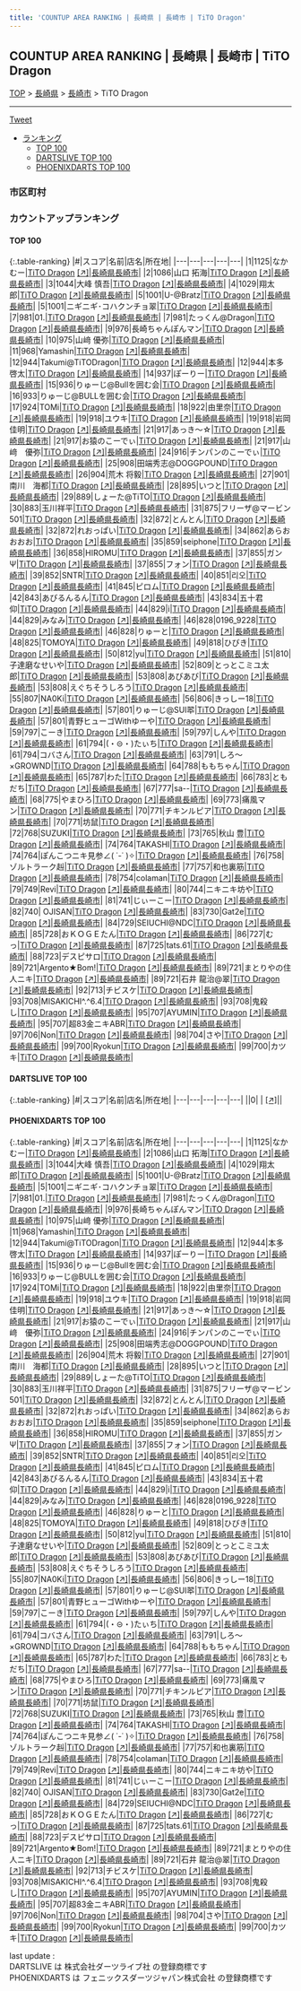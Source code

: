```yaml
---
title: 'COUNTUP AREA RANKING | 長崎県 | 長崎市 | TiTO Dragon'
---
```

## COUNTUP AREA RANKING | 長崎県 | 長崎市 | TiTO Dragon

[TOP](/darts/rank/) > [長崎県](/darts/rank/長崎県/) > [長崎市](/darts/rank/長崎県/長崎市/) > TiTO Dragon

___

<a href="https://twitter.com/share?ref_src=twsrc%5Etfw" data-text="COUNTUP AREA RANKING | 長崎県長崎市TiTO Dragon" class="twitter-share-button" data-hashtags="DARTSLIVE,PHOENIXDARTS,darts,ダーツ" data-show-count="false">Tweet</a>

* [ランキング](#カウントアップランキング)
    * [TOP 100](#top-100)
    * [DARTSLIVE TOP 100](#dartslive-top-100)
    * [PHOENIXDARTS TOP 100](#phoenixdarts-top-100)

### 市区町村

<ul>

</ul>

### カウントアップランキング

#### TOP 100



{:.table-ranking}
|#|スコア|名前|店名|所在地|
|---|---|---|---|---|
|1|1125|<span class="rank-name-pd">なかむー</span>|<a href="/darts/rank/shops/9951.html">TiTO Dragon</a> <a href="https://vs.phoenixdarts.com/jp/shop/shopDetailInfo/s_9951?s_seq=9951">[↗]</a>|<a href="/darts/rank/長崎県/長崎市">長崎県長崎市</a>|
|2|1086|<span class="rank-name-pd"><span class="pro-icon-pd"></span>山口 拓海</span>|<a href="/darts/rank/shops/9951.html">TiTO Dragon</a> <a href="https://vs.phoenixdarts.com/jp/shop/shopDetailInfo/s_9951?s_seq=9951">[↗]</a>|<a href="/darts/rank/長崎県/長崎市">長崎県長崎市</a>|
|3|1044|<span class="rank-name-pd"><span class="pro-icon-pd"></span>大峰 慎吾</span>|<a href="/darts/rank/shops/9951.html">TiTO Dragon</a> <a href="https://vs.phoenixdarts.com/jp/shop/shopDetailInfo/s_9951?s_seq=9951">[↗]</a>|<a href="/darts/rank/長崎県/長崎市">長崎県長崎市</a>|
|4|1029|<span class="rank-name-pd">翔太郎</span>|<a href="/darts/rank/shops/9951.html">TiTO Dragon</a> <a href="https://vs.phoenixdarts.com/jp/shop/shopDetailInfo/s_9951?s_seq=9951">[↗]</a>|<a href="/darts/rank/長崎県/長崎市">長崎県長崎市</a>|
|5|1001|<span class="rank-name-pd">U-@Bratz</span>|<a href="/darts/rank/shops/9951.html">TiTO Dragon</a> <a href="https://vs.phoenixdarts.com/jp/shop/shopDetailInfo/s_9951?s_seq=9951">[↗]</a>|<a href="/darts/rank/長崎県/長崎市">長崎県長崎市</a>|
|5|1001|<span class="rank-name-pd">ニギニギ･コハクンチョ翠</span>|<a href="/darts/rank/shops/9951.html">TiTO Dragon</a> <a href="https://vs.phoenixdarts.com/jp/shop/shopDetailInfo/s_9951?s_seq=9951">[↗]</a>|<a href="/darts/rank/長崎県/長崎市">長崎県長崎市</a>|
|7|981|<span class="rank-name-pd">01.</span>|<a href="/darts/rank/shops/9951.html">TiTO Dragon</a> <a href="https://vs.phoenixdarts.com/jp/shop/shopDetailInfo/s_9951?s_seq=9951">[↗]</a>|<a href="/darts/rank/長崎県/長崎市">長崎県長崎市</a>|
|7|981|<span class="rank-name-pd">たっくん@Dragon</span>|<a href="/darts/rank/shops/9951.html">TiTO Dragon</a> <a href="https://vs.phoenixdarts.com/jp/shop/shopDetailInfo/s_9951?s_seq=9951">[↗]</a>|<a href="/darts/rank/長崎県/長崎市">長崎県長崎市</a>|
|9|976|<span class="rank-name-pd">長崎ちゃんぽんマン</span>|<a href="/darts/rank/shops/9951.html">TiTO Dragon</a> <a href="https://vs.phoenixdarts.com/jp/shop/shopDetailInfo/s_9951?s_seq=9951">[↗]</a>|<a href="/darts/rank/長崎県/長崎市">長崎県長崎市</a>|
|10|975|<span class="rank-name-pd">山﨑 優弥</span>|<a href="/darts/rank/shops/9951.html">TiTO Dragon</a> <a href="https://vs.phoenixdarts.com/jp/shop/shopDetailInfo/s_9951?s_seq=9951">[↗]</a>|<a href="/darts/rank/長崎県/長崎市">長崎県長崎市</a>|
|11|968|<span class="rank-name-pd">Yamashin</span>|<a href="/darts/rank/shops/9951.html">TiTO Dragon</a> <a href="https://vs.phoenixdarts.com/jp/shop/shopDetailInfo/s_9951?s_seq=9951">[↗]</a>|<a href="/darts/rank/長崎県/長崎市">長崎県長崎市</a>|
|12|944|<span class="rank-name-pd">Takumi@TiTODragon</span>|<a href="/darts/rank/shops/9951.html">TiTO Dragon</a> <a href="https://vs.phoenixdarts.com/jp/shop/shopDetailInfo/s_9951?s_seq=9951">[↗]</a>|<a href="/darts/rank/長崎県/長崎市">長崎県長崎市</a>|
|12|944|<span class="rank-name-pd">本多 啓太</span>|<a href="/darts/rank/shops/9951.html">TiTO Dragon</a> <a href="https://vs.phoenixdarts.com/jp/shop/shopDetailInfo/s_9951?s_seq=9951">[↗]</a>|<a href="/darts/rank/長崎県/長崎市">長崎県長崎市</a>|
|14|937|<span class="rank-name-pd">ぽーりー</span>|<a href="/darts/rank/shops/9951.html">TiTO Dragon</a> <a href="https://vs.phoenixdarts.com/jp/shop/shopDetailInfo/s_9951?s_seq=9951">[↗]</a>|<a href="/darts/rank/長崎県/長崎市">長崎県長崎市</a>|
|15|936|<span class="rank-name-pd">りゅーじ@Bullを囲む会</span>|<a href="/darts/rank/shops/9951.html">TiTO Dragon</a> <a href="https://vs.phoenixdarts.com/jp/shop/shopDetailInfo/s_9951?s_seq=9951">[↗]</a>|<a href="/darts/rank/長崎県/長崎市">長崎県長崎市</a>|
|16|933|<span class="rank-name-pd">りゅーじ@BULLを囲む会</span>|<a href="/darts/rank/shops/9951.html">TiTO Dragon</a> <a href="https://vs.phoenixdarts.com/jp/shop/shopDetailInfo/s_9951?s_seq=9951">[↗]</a>|<a href="/darts/rank/長崎県/長崎市">長崎県長崎市</a>|
|17|924|<span class="rank-name-pd">TOMi</span>|<a href="/darts/rank/shops/9951.html">TiTO Dragon</a> <a href="https://vs.phoenixdarts.com/jp/shop/shopDetailInfo/s_9951?s_seq=9951">[↗]</a>|<a href="/darts/rank/長崎県/長崎市">長崎県長崎市</a>|
|18|922|<span class="rank-name-pd">由里奈</span>|<a href="/darts/rank/shops/9951.html">TiTO Dragon</a> <a href="https://vs.phoenixdarts.com/jp/shop/shopDetailInfo/s_9951?s_seq=9951">[↗]</a>|<a href="/darts/rank/長崎県/長崎市">長崎県長崎市</a>|
|19|918|<span class="rank-name-pd">ユウキ</span>|<a href="/darts/rank/shops/9951.html">TiTO Dragon</a> <a href="https://vs.phoenixdarts.com/jp/shop/shopDetailInfo/s_9951?s_seq=9951">[↗]</a>|<a href="/darts/rank/長崎県/長崎市">長崎県長崎市</a>|
|19|918|<span class="rank-name-pd">岩岡 佳明</span>|<a href="/darts/rank/shops/9951.html">TiTO Dragon</a> <a href="https://vs.phoenixdarts.com/jp/shop/shopDetailInfo/s_9951?s_seq=9951">[↗]</a>|<a href="/darts/rank/長崎県/長崎市">長崎県長崎市</a>|
|21|917|<span class="rank-name-pd">あっき～☆</span>|<a href="/darts/rank/shops/9951.html">TiTO Dragon</a> <a href="https://vs.phoenixdarts.com/jp/shop/shopDetailInfo/s_9951?s_seq=9951">[↗]</a>|<a href="/darts/rank/長崎県/長崎市">長崎県長崎市</a>|
|21|917|<span class="rank-name-pd">お猿のこーでぃ</span>|<a href="/darts/rank/shops/9951.html">TiTO Dragon</a> <a href="https://vs.phoenixdarts.com/jp/shop/shopDetailInfo/s_9951?s_seq=9951">[↗]</a>|<a href="/darts/rank/長崎県/長崎市">長崎県長崎市</a>|
|21|917|<span class="rank-name-pd">山﨑　優弥</span>|<a href="/darts/rank/shops/9951.html">TiTO Dragon</a> <a href="https://vs.phoenixdarts.com/jp/shop/shopDetailInfo/s_9951?s_seq=9951">[↗]</a>|<a href="/darts/rank/長崎県/長崎市">長崎県長崎市</a>|
|24|916|<span class="rank-name-pd">チンパンのこーでぃ</span>|<a href="/darts/rank/shops/9951.html">TiTO Dragon</a> <a href="https://vs.phoenixdarts.com/jp/shop/shopDetailInfo/s_9951?s_seq=9951">[↗]</a>|<a href="/darts/rank/長崎県/長崎市">長崎県長崎市</a>|
|25|908|<span class="rank-name-pd">田端秀志@DOGGPOUND</span>|<a href="/darts/rank/shops/9951.html">TiTO Dragon</a> <a href="https://vs.phoenixdarts.com/jp/shop/shopDetailInfo/s_9951?s_seq=9951">[↗]</a>|<a href="/darts/rank/長崎県/長崎市">長崎県長崎市</a>|
|26|904|<span class="rank-name-pd">荒木 将毅</span>|<a href="/darts/rank/shops/9951.html">TiTO Dragon</a> <a href="https://vs.phoenixdarts.com/jp/shop/shopDetailInfo/s_9951?s_seq=9951">[↗]</a>|<a href="/darts/rank/長崎県/長崎市">長崎県長崎市</a>|
|27|901|<span class="rank-name-pd">南川　海都</span>|<a href="/darts/rank/shops/9951.html">TiTO Dragon</a> <a href="https://vs.phoenixdarts.com/jp/shop/shopDetailInfo/s_9951?s_seq=9951">[↗]</a>|<a href="/darts/rank/長崎県/長崎市">長崎県長崎市</a>|
|28|895|<span class="rank-name-pd">いつと</span>|<a href="/darts/rank/shops/9951.html">TiTO Dragon</a> <a href="https://vs.phoenixdarts.com/jp/shop/shopDetailInfo/s_9951?s_seq=9951">[↗]</a>|<a href="/darts/rank/長崎県/長崎市">長崎県長崎市</a>|
|29|889|<span class="rank-name-pd">しょーた@TiTO</span>|<a href="/darts/rank/shops/9951.html">TiTO Dragon</a> <a href="https://vs.phoenixdarts.com/jp/shop/shopDetailInfo/s_9951?s_seq=9951">[↗]</a>|<a href="/darts/rank/長崎県/長崎市">長崎県長崎市</a>|
|30|883|<span class="rank-name-pd">玉川祥平</span>|<a href="/darts/rank/shops/9951.html">TiTO Dragon</a> <a href="https://vs.phoenixdarts.com/jp/shop/shopDetailInfo/s_9951?s_seq=9951">[↗]</a>|<a href="/darts/rank/長崎県/長崎市">長崎県長崎市</a>|
|31|875|<span class="rank-name-pd">フリーザ@マービン501</span>|<a href="/darts/rank/shops/9951.html">TiTO Dragon</a> <a href="https://vs.phoenixdarts.com/jp/shop/shopDetailInfo/s_9951?s_seq=9951">[↗]</a>|<a href="/darts/rank/長崎県/長崎市">長崎県長崎市</a>|
|32|872|<span class="rank-name-pd">とんとん</span>|<a href="/darts/rank/shops/9951.html">TiTO Dragon</a> <a href="https://vs.phoenixdarts.com/jp/shop/shopDetailInfo/s_9951?s_seq=9951">[↗]</a>|<a href="/darts/rank/長崎県/長崎市">長崎県長崎市</a>|
|32|872|<span class="rank-name-pd">れおっぱい</span>|<a href="/darts/rank/shops/9951.html">TiTO Dragon</a> <a href="https://vs.phoenixdarts.com/jp/shop/shopDetailInfo/s_9951?s_seq=9951">[↗]</a>|<a href="/darts/rank/長崎県/長崎市">長崎県長崎市</a>|
|34|862|<span class="rank-name-pd">あらおおおお</span>|<a href="/darts/rank/shops/9951.html">TiTO Dragon</a> <a href="https://vs.phoenixdarts.com/jp/shop/shopDetailInfo/s_9951?s_seq=9951">[↗]</a>|<a href="/darts/rank/長崎県/長崎市">長崎県長崎市</a>|
|35|859|<span class="rank-name-pd">seiphone</span>|<a href="/darts/rank/shops/9951.html">TiTO Dragon</a> <a href="https://vs.phoenixdarts.com/jp/shop/shopDetailInfo/s_9951?s_seq=9951">[↗]</a>|<a href="/darts/rank/長崎県/長崎市">長崎県長崎市</a>|
|36|858|<span class="rank-name-pd">HIROMU</span>|<a href="/darts/rank/shops/9951.html">TiTO Dragon</a> <a href="https://vs.phoenixdarts.com/jp/shop/shopDetailInfo/s_9951?s_seq=9951">[↗]</a>|<a href="/darts/rank/長崎県/長崎市">長崎県長崎市</a>|
|37|855|<span class="rank-name-pd">ガンΨ</span>|<a href="/darts/rank/shops/9951.html">TiTO Dragon</a> <a href="https://vs.phoenixdarts.com/jp/shop/shopDetailInfo/s_9951?s_seq=9951">[↗]</a>|<a href="/darts/rank/長崎県/長崎市">長崎県長崎市</a>|
|37|855|<span class="rank-name-pd">フォン</span>|<a href="/darts/rank/shops/9951.html">TiTO Dragon</a> <a href="https://vs.phoenixdarts.com/jp/shop/shopDetailInfo/s_9951?s_seq=9951">[↗]</a>|<a href="/darts/rank/長崎県/長崎市">長崎県長崎市</a>|
|39|852|<span class="rank-name-pd">SNTR</span>|<a href="/darts/rank/shops/9951.html">TiTO Dragon</a> <a href="https://vs.phoenixdarts.com/jp/shop/shopDetailInfo/s_9951?s_seq=9951">[↗]</a>|<a href="/darts/rank/長崎県/長崎市">長崎県長崎市</a>|
|40|851|<span class="rank-name-pd">리오</span>|<a href="/darts/rank/shops/9951.html">TiTO Dragon</a> <a href="https://vs.phoenixdarts.com/jp/shop/shopDetailInfo/s_9951?s_seq=9951">[↗]</a>|<a href="/darts/rank/長崎県/長崎市">長崎県長崎市</a>|
|41|845|<span class="rank-name-pd">ピロム</span>|<a href="/darts/rank/shops/9951.html">TiTO Dragon</a> <a href="https://vs.phoenixdarts.com/jp/shop/shopDetailInfo/s_9951?s_seq=9951">[↗]</a>|<a href="/darts/rank/長崎県/長崎市">長崎県長崎市</a>|
|42|843|<span class="rank-name-pd">あびるんるん</span>|<a href="/darts/rank/shops/9951.html">TiTO Dragon</a> <a href="https://vs.phoenixdarts.com/jp/shop/shopDetailInfo/s_9951?s_seq=9951">[↗]</a>|<a href="/darts/rank/長崎県/長崎市">長崎県長崎市</a>|
|43|834|<span class="rank-name-pd"><span class="pro-icon-pd"></span>五十君 仰</span>|<a href="/darts/rank/shops/9951.html">TiTO Dragon</a> <a href="https://vs.phoenixdarts.com/jp/shop/shopDetailInfo/s_9951?s_seq=9951">[↗]</a>|<a href="/darts/rank/長崎県/長崎市">長崎県長崎市</a>|
|44|829|<span class="rank-name-pd">i</span>|<a href="/darts/rank/shops/9951.html">TiTO Dragon</a> <a href="https://vs.phoenixdarts.com/jp/shop/shopDetailInfo/s_9951?s_seq=9951">[↗]</a>|<a href="/darts/rank/長崎県/長崎市">長崎県長崎市</a>|
|44|829|<span class="rank-name-pd">みなみ</span>|<a href="/darts/rank/shops/9951.html">TiTO Dragon</a> <a href="https://vs.phoenixdarts.com/jp/shop/shopDetailInfo/s_9951?s_seq=9951">[↗]</a>|<a href="/darts/rank/長崎県/長崎市">長崎県長崎市</a>|
|46|828|<span class="rank-name-pd">0196_9228</span>|<a href="/darts/rank/shops/9951.html">TiTO Dragon</a> <a href="https://vs.phoenixdarts.com/jp/shop/shopDetailInfo/s_9951?s_seq=9951">[↗]</a>|<a href="/darts/rank/長崎県/長崎市">長崎県長崎市</a>|
|46|828|<span class="rank-name-pd">りゅーと</span>|<a href="/darts/rank/shops/9951.html">TiTO Dragon</a> <a href="https://vs.phoenixdarts.com/jp/shop/shopDetailInfo/s_9951?s_seq=9951">[↗]</a>|<a href="/darts/rank/長崎県/長崎市">長崎県長崎市</a>|
|48|825|<span class="rank-name-pd">TOMOYA</span>|<a href="/darts/rank/shops/9951.html">TiTO Dragon</a> <a href="https://vs.phoenixdarts.com/jp/shop/shopDetailInfo/s_9951?s_seq=9951">[↗]</a>|<a href="/darts/rank/長崎県/長崎市">長崎県長崎市</a>|
|49|818|<span class="rank-name-pd">ひびき</span>|<a href="/darts/rank/shops/9951.html">TiTO Dragon</a> <a href="https://vs.phoenixdarts.com/jp/shop/shopDetailInfo/s_9951?s_seq=9951">[↗]</a>|<a href="/darts/rank/長崎県/長崎市">長崎県長崎市</a>|
|50|812|<span class="rank-name-pd">yu</span>|<a href="/darts/rank/shops/9951.html">TiTO Dragon</a> <a href="https://vs.phoenixdarts.com/jp/shop/shopDetailInfo/s_9951?s_seq=9951">[↗]</a>|<a href="/darts/rank/長崎県/長崎市">長崎県長崎市</a>|
|51|810|<span class="rank-name-pd">子達磨なせいや</span>|<a href="/darts/rank/shops/9951.html">TiTO Dragon</a> <a href="https://vs.phoenixdarts.com/jp/shop/shopDetailInfo/s_9951?s_seq=9951">[↗]</a>|<a href="/darts/rank/長崎県/長崎市">長崎県長崎市</a>|
|52|809|<span class="rank-name-pd">とっとこミユ太郎</span>|<a href="/darts/rank/shops/9951.html">TiTO Dragon</a> <a href="https://vs.phoenixdarts.com/jp/shop/shopDetailInfo/s_9951?s_seq=9951">[↗]</a>|<a href="/darts/rank/長崎県/長崎市">長崎県長崎市</a>|
|53|808|<span class="rank-name-pd">あびあび</span>|<a href="/darts/rank/shops/9951.html">TiTO Dragon</a> <a href="https://vs.phoenixdarts.com/jp/shop/shopDetailInfo/s_9951?s_seq=9951">[↗]</a>|<a href="/darts/rank/長崎県/長崎市">長崎県長崎市</a>|
|53|808|<span class="rank-name-pd">えぐちそうしろう</span>|<a href="/darts/rank/shops/9951.html">TiTO Dragon</a> <a href="https://vs.phoenixdarts.com/jp/shop/shopDetailInfo/s_9951?s_seq=9951">[↗]</a>|<a href="/darts/rank/長崎県/長崎市">長崎県長崎市</a>|
|55|807|<span class="rank-name-pd">NA0Ki</span>|<a href="/darts/rank/shops/9951.html">TiTO Dragon</a> <a href="https://vs.phoenixdarts.com/jp/shop/shopDetailInfo/s_9951?s_seq=9951">[↗]</a>|<a href="/darts/rank/長崎県/長崎市">長崎県長崎市</a>|
|56|806|<span class="rank-name-pd">きっしー18</span>|<a href="/darts/rank/shops/9951.html">TiTO Dragon</a> <a href="https://vs.phoenixdarts.com/jp/shop/shopDetailInfo/s_9951?s_seq=9951">[↗]</a>|<a href="/darts/rank/長崎県/長崎市">長崎県長崎市</a>|
|57|801|<span class="rank-name-pd">りゅーじ@SUI翆</span>|<a href="/darts/rank/shops/9951.html">TiTO Dragon</a> <a href="https://vs.phoenixdarts.com/jp/shop/shopDetailInfo/s_9951?s_seq=9951">[↗]</a>|<a href="/darts/rank/長崎県/長崎市">長崎県長崎市</a>|
|57|801|<span class="rank-name-pd">青野ヒューゴWithゆーや</span>|<a href="/darts/rank/shops/9951.html">TiTO Dragon</a> <a href="https://vs.phoenixdarts.com/jp/shop/shopDetailInfo/s_9951?s_seq=9951">[↗]</a>|<a href="/darts/rank/長崎県/長崎市">長崎県長崎市</a>|
|59|797|<span class="rank-name-pd">こーき</span>|<a href="/darts/rank/shops/9951.html">TiTO Dragon</a> <a href="https://vs.phoenixdarts.com/jp/shop/shopDetailInfo/s_9951?s_seq=9951">[↗]</a>|<a href="/darts/rank/長崎県/長崎市">長崎県長崎市</a>|
|59|797|<span class="rank-name-pd">しんや</span>|<a href="/darts/rank/shops/9951.html">TiTO Dragon</a> <a href="https://vs.phoenixdarts.com/jp/shop/shopDetailInfo/s_9951?s_seq=9951">[↗]</a>|<a href="/darts/rank/長崎県/長崎市">長崎県長崎市</a>|
|61|794|<span class="rank-name-pd">(・⊝・)たぃち</span>|<a href="/darts/rank/shops/9951.html">TiTO Dragon</a> <a href="https://vs.phoenixdarts.com/jp/shop/shopDetailInfo/s_9951?s_seq=9951">[↗]</a>|<a href="/darts/rank/長崎県/長崎市">長崎県長崎市</a>|
|61|794|<span class="rank-name-pd">コバさん</span>|<a href="/darts/rank/shops/9951.html">TiTO Dragon</a> <a href="https://vs.phoenixdarts.com/jp/shop/shopDetailInfo/s_9951?s_seq=9951">[↗]</a>|<a href="/darts/rank/長崎県/長崎市">長崎県長崎市</a>|
|63|791|<span class="rank-name-pd">しろ～×GROWND</span>|<a href="/darts/rank/shops/9951.html">TiTO Dragon</a> <a href="https://vs.phoenixdarts.com/jp/shop/shopDetailInfo/s_9951?s_seq=9951">[↗]</a>|<a href="/darts/rank/長崎県/長崎市">長崎県長崎市</a>|
|64|788|<span class="rank-name-pd">ももちゃん</span>|<a href="/darts/rank/shops/9951.html">TiTO Dragon</a> <a href="https://vs.phoenixdarts.com/jp/shop/shopDetailInfo/s_9951?s_seq=9951">[↗]</a>|<a href="/darts/rank/長崎県/長崎市">長崎県長崎市</a>|
|65|787|<span class="rank-name-pd">わた</span>|<a href="/darts/rank/shops/9951.html">TiTO Dragon</a> <a href="https://vs.phoenixdarts.com/jp/shop/shopDetailInfo/s_9951?s_seq=9951">[↗]</a>|<a href="/darts/rank/長崎県/長崎市">長崎県長崎市</a>|
|66|783|<span class="rank-name-pd">ともだち</span>|<a href="/darts/rank/shops/9951.html">TiTO Dragon</a> <a href="https://vs.phoenixdarts.com/jp/shop/shopDetailInfo/s_9951?s_seq=9951">[↗]</a>|<a href="/darts/rank/長崎県/長崎市">長崎県長崎市</a>|
|67|777|<span class="rank-name-pd">sa--</span>|<a href="/darts/rank/shops/9951.html">TiTO Dragon</a> <a href="https://vs.phoenixdarts.com/jp/shop/shopDetailInfo/s_9951?s_seq=9951">[↗]</a>|<a href="/darts/rank/長崎県/長崎市">長崎県長崎市</a>|
|68|775|<span class="rank-name-pd">やまひろ</span>|<a href="/darts/rank/shops/9951.html">TiTO Dragon</a> <a href="https://vs.phoenixdarts.com/jp/shop/shopDetailInfo/s_9951?s_seq=9951">[↗]</a>|<a href="/darts/rank/長崎県/長崎市">長崎県長崎市</a>|
|69|773|<span class="rank-name-pd">痛風マン</span>|<a href="/darts/rank/shops/9951.html">TiTO Dragon</a> <a href="https://vs.phoenixdarts.com/jp/shop/shopDetailInfo/s_9951?s_seq=9951">[↗]</a>|<a href="/darts/rank/長崎県/長崎市">長崎県長崎市</a>|
|70|771|<span class="rank-name-pd">チキンルピア</span>|<a href="/darts/rank/shops/9951.html">TiTO Dragon</a> <a href="https://vs.phoenixdarts.com/jp/shop/shopDetailInfo/s_9951?s_seq=9951">[↗]</a>|<a href="/darts/rank/長崎県/長崎市">長崎県長崎市</a>|
|70|771|<span class="rank-name-pd">坊鼠</span>|<a href="/darts/rank/shops/9951.html">TiTO Dragon</a> <a href="https://vs.phoenixdarts.com/jp/shop/shopDetailInfo/s_9951?s_seq=9951">[↗]</a>|<a href="/darts/rank/長崎県/長崎市">長崎県長崎市</a>|
|72|768|<span class="rank-name-pd">SUZUKI</span>|<a href="/darts/rank/shops/9951.html">TiTO Dragon</a> <a href="https://vs.phoenixdarts.com/jp/shop/shopDetailInfo/s_9951?s_seq=9951">[↗]</a>|<a href="/darts/rank/長崎県/長崎市">長崎県長崎市</a>|
|73|765|<span class="rank-name-pd"><span class="pro-icon-pd"></span>秋山 豊</span>|<a href="/darts/rank/shops/9951.html">TiTO Dragon</a> <a href="https://vs.phoenixdarts.com/jp/shop/shopDetailInfo/s_9951?s_seq=9951">[↗]</a>|<a href="/darts/rank/長崎県/長崎市">長崎県長崎市</a>|
|74|764|<span class="rank-name-pd">TAKASHI</span>|<a href="/darts/rank/shops/9951.html">TiTO Dragon</a> <a href="https://vs.phoenixdarts.com/jp/shop/shopDetailInfo/s_9951?s_seq=9951">[↗]</a>|<a href="/darts/rank/長崎県/長崎市">長崎県長崎市</a>|
|74|764|<span class="rank-name-pd">ぽんこつニキ見参∠(  ˙-˙ )✧︎</span>|<a href="/darts/rank/shops/9951.html">TiTO Dragon</a> <a href="https://vs.phoenixdarts.com/jp/shop/shopDetailInfo/s_9951?s_seq=9951">[↗]</a>|<a href="/darts/rank/長崎県/長崎市">長崎県長崎市</a>|
|76|758|<span class="rank-name-pd">ゾルトラーク赳</span>|<a href="/darts/rank/shops/9951.html">TiTO Dragon</a> <a href="https://vs.phoenixdarts.com/jp/shop/shopDetailInfo/s_9951?s_seq=9951">[↗]</a>|<a href="/darts/rank/長崎県/長崎市">長崎県長崎市</a>|
|77|757|<span class="rank-name-pd">和也裏筋</span>|<a href="/darts/rank/shops/9951.html">TiTO Dragon</a> <a href="https://vs.phoenixdarts.com/jp/shop/shopDetailInfo/s_9951?s_seq=9951">[↗]</a>|<a href="/darts/rank/長崎県/長崎市">長崎県長崎市</a>|
|78|754|<span class="rank-name-pd">colaman</span>|<a href="/darts/rank/shops/9951.html">TiTO Dragon</a> <a href="https://vs.phoenixdarts.com/jp/shop/shopDetailInfo/s_9951?s_seq=9951">[↗]</a>|<a href="/darts/rank/長崎県/長崎市">長崎県長崎市</a>|
|79|749|<span class="rank-name-pd">Revi</span>|<a href="/darts/rank/shops/9951.html">TiTO Dragon</a> <a href="https://vs.phoenixdarts.com/jp/shop/shopDetailInfo/s_9951?s_seq=9951">[↗]</a>|<a href="/darts/rank/長崎県/長崎市">長崎県長崎市</a>|
|80|744|<span class="rank-name-pd">ニキニキ坊や</span>|<a href="/darts/rank/shops/9951.html">TiTO Dragon</a> <a href="https://vs.phoenixdarts.com/jp/shop/shopDetailInfo/s_9951?s_seq=9951">[↗]</a>|<a href="/darts/rank/長崎県/長崎市">長崎県長崎市</a>|
|81|741|<span class="rank-name-pd">じぃーこー</span>|<a href="/darts/rank/shops/9951.html">TiTO Dragon</a> <a href="https://vs.phoenixdarts.com/jp/shop/shopDetailInfo/s_9951?s_seq=9951">[↗]</a>|<a href="/darts/rank/長崎県/長崎市">長崎県長崎市</a>|
|82|740|<span class="rank-name-pd"> OJISAN</span>|<a href="/darts/rank/shops/9951.html">TiTO Dragon</a> <a href="https://vs.phoenixdarts.com/jp/shop/shopDetailInfo/s_9951?s_seq=9951">[↗]</a>|<a href="/darts/rank/長崎県/長崎市">長崎県長崎市</a>|
|83|730|<span class="rank-name-pd">Gat2e</span>|<a href="/darts/rank/shops/9951.html">TiTO Dragon</a> <a href="https://vs.phoenixdarts.com/jp/shop/shopDetailInfo/s_9951?s_seq=9951">[↗]</a>|<a href="/darts/rank/長崎県/長崎市">長崎県長崎市</a>|
|84|729|<span class="rank-name-pd">SEIUCHI@NDC</span>|<a href="/darts/rank/shops/9951.html">TiTO Dragon</a> <a href="https://vs.phoenixdarts.com/jp/shop/shopDetailInfo/s_9951?s_seq=9951">[↗]</a>|<a href="/darts/rank/長崎県/長崎市">長崎県長崎市</a>|
|85|728|<span class="rank-name-pd">おＫＯＧＥたん</span>|<a href="/darts/rank/shops/9951.html">TiTO Dragon</a> <a href="https://vs.phoenixdarts.com/jp/shop/shopDetailInfo/s_9951?s_seq=9951">[↗]</a>|<a href="/darts/rank/長崎県/長崎市">長崎県長崎市</a>|
|86|727|<span class="rank-name-pd">むっ</span>|<a href="/darts/rank/shops/9951.html">TiTO Dragon</a> <a href="https://vs.phoenixdarts.com/jp/shop/shopDetailInfo/s_9951?s_seq=9951">[↗]</a>|<a href="/darts/rank/長崎県/長崎市">長崎県長崎市</a>|
|87|725|<span class="rank-name-pd">tats.61</span>|<a href="/darts/rank/shops/9951.html">TiTO Dragon</a> <a href="https://vs.phoenixdarts.com/jp/shop/shopDetailInfo/s_9951?s_seq=9951">[↗]</a>|<a href="/darts/rank/長崎県/長崎市">長崎県長崎市</a>|
|88|723|<span class="rank-name-pd">デスピサロ</span>|<a href="/darts/rank/shops/9951.html">TiTO Dragon</a> <a href="https://vs.phoenixdarts.com/jp/shop/shopDetailInfo/s_9951?s_seq=9951">[↗]</a>|<a href="/darts/rank/長崎県/長崎市">長崎県長崎市</a>|
|89|721|<span class="rank-name-pd">Argento★Bom!</span>|<a href="/darts/rank/shops/9951.html">TiTO Dragon</a> <a href="https://vs.phoenixdarts.com/jp/shop/shopDetailInfo/s_9951?s_seq=9951">[↗]</a>|<a href="/darts/rank/長崎県/長崎市">長崎県長崎市</a>|
|89|721|<span class="rank-name-pd">まとりやの住人ニキ</span>|<a href="/darts/rank/shops/9951.html">TiTO Dragon</a> <a href="https://vs.phoenixdarts.com/jp/shop/shopDetailInfo/s_9951?s_seq=9951">[↗]</a>|<a href="/darts/rank/長崎県/長崎市">長崎県長崎市</a>|
|89|721|<span class="rank-name-pd">石井 龍治@翠</span>|<a href="/darts/rank/shops/9951.html">TiTO Dragon</a> <a href="https://vs.phoenixdarts.com/jp/shop/shopDetailInfo/s_9951?s_seq=9951">[↗]</a>|<a href="/darts/rank/長崎県/長崎市">長崎県長崎市</a>|
|92|713|<span class="rank-name-pd">チビスケ</span>|<a href="/darts/rank/shops/9951.html">TiTO Dragon</a> <a href="https://vs.phoenixdarts.com/jp/shop/shopDetailInfo/s_9951?s_seq=9951">[↗]</a>|<a href="/darts/rank/長崎県/長崎市">長崎県長崎市</a>|
|93|708|<span class="rank-name-pd">MISAKICHI^.^6.4</span>|<a href="/darts/rank/shops/9951.html">TiTO Dragon</a> <a href="https://vs.phoenixdarts.com/jp/shop/shopDetailInfo/s_9951?s_seq=9951">[↗]</a>|<a href="/darts/rank/長崎県/長崎市">長崎県長崎市</a>|
|93|708|<span class="rank-name-pd">鬼殺し</span>|<a href="/darts/rank/shops/9951.html">TiTO Dragon</a> <a href="https://vs.phoenixdarts.com/jp/shop/shopDetailInfo/s_9951?s_seq=9951">[↗]</a>|<a href="/darts/rank/長崎県/長崎市">長崎県長崎市</a>|
|95|707|<span class="rank-name-pd">AYUMIN</span>|<a href="/darts/rank/shops/9951.html">TiTO Dragon</a> <a href="https://vs.phoenixdarts.com/jp/shop/shopDetailInfo/s_9951?s_seq=9951">[↗]</a>|<a href="/darts/rank/長崎県/長崎市">長崎県長崎市</a>|
|95|707|<span class="rank-name-pd">超83金ニキABR</span>|<a href="/darts/rank/shops/9951.html">TiTO Dragon</a> <a href="https://vs.phoenixdarts.com/jp/shop/shopDetailInfo/s_9951?s_seq=9951">[↗]</a>|<a href="/darts/rank/長崎県/長崎市">長崎県長崎市</a>|
|97|706|<span class="rank-name-pd">Non</span>|<a href="/darts/rank/shops/9951.html">TiTO Dragon</a> <a href="https://vs.phoenixdarts.com/jp/shop/shopDetailInfo/s_9951?s_seq=9951">[↗]</a>|<a href="/darts/rank/長崎県/長崎市">長崎県長崎市</a>|
|98|704|<span class="rank-name-pd">さや</span>|<a href="/darts/rank/shops/9951.html">TiTO Dragon</a> <a href="https://vs.phoenixdarts.com/jp/shop/shopDetailInfo/s_9951?s_seq=9951">[↗]</a>|<a href="/darts/rank/長崎県/長崎市">長崎県長崎市</a>|
|99|700|<span class="rank-name-pd">Ryokun</span>|<a href="/darts/rank/shops/9951.html">TiTO Dragon</a> <a href="https://vs.phoenixdarts.com/jp/shop/shopDetailInfo/s_9951?s_seq=9951">[↗]</a>|<a href="/darts/rank/長崎県/長崎市">長崎県長崎市</a>|
|99|700|<span class="rank-name-pd">カツキ</span>|<a href="/darts/rank/shops/9951.html">TiTO Dragon</a> <a href="https://vs.phoenixdarts.com/jp/shop/shopDetailInfo/s_9951?s_seq=9951">[↗]</a>|<a href="/darts/rank/長崎県/長崎市">長崎県長崎市</a>|


#### DARTSLIVE TOP 100



{:.table-ranking}
|#|スコア|名前|店名|所在地|
|---|---|---|---|---|
||0|<span class="rank-name-dl"> </span>|<a href="/darts/rank/shops/.html"></a> <a href="">[↗]</a>|<a href="/darts/rank//"></a>|


#### PHOENIXDARTS TOP 100



{:.table-ranking}
|#|スコア|名前|店名|所在地|
|---|---|---|---|---|
|1|1125|<span class="rank-name-pd">なかむー</span>|<a href="/darts/rank/shops/9951.html">TiTO Dragon</a> <a href="https://vs.phoenixdarts.com/jp/shop/shopDetailInfo/s_9951?s_seq=9951">[↗]</a>|<a href="/darts/rank/長崎県/長崎市">長崎県長崎市</a>|
|2|1086|<span class="rank-name-pd"><span class="pro-icon-pd"></span>山口 拓海</span>|<a href="/darts/rank/shops/9951.html">TiTO Dragon</a> <a href="https://vs.phoenixdarts.com/jp/shop/shopDetailInfo/s_9951?s_seq=9951">[↗]</a>|<a href="/darts/rank/長崎県/長崎市">長崎県長崎市</a>|
|3|1044|<span class="rank-name-pd"><span class="pro-icon-pd"></span>大峰 慎吾</span>|<a href="/darts/rank/shops/9951.html">TiTO Dragon</a> <a href="https://vs.phoenixdarts.com/jp/shop/shopDetailInfo/s_9951?s_seq=9951">[↗]</a>|<a href="/darts/rank/長崎県/長崎市">長崎県長崎市</a>|
|4|1029|<span class="rank-name-pd">翔太郎</span>|<a href="/darts/rank/shops/9951.html">TiTO Dragon</a> <a href="https://vs.phoenixdarts.com/jp/shop/shopDetailInfo/s_9951?s_seq=9951">[↗]</a>|<a href="/darts/rank/長崎県/長崎市">長崎県長崎市</a>|
|5|1001|<span class="rank-name-pd">U-@Bratz</span>|<a href="/darts/rank/shops/9951.html">TiTO Dragon</a> <a href="https://vs.phoenixdarts.com/jp/shop/shopDetailInfo/s_9951?s_seq=9951">[↗]</a>|<a href="/darts/rank/長崎県/長崎市">長崎県長崎市</a>|
|5|1001|<span class="rank-name-pd">ニギニギ･コハクンチョ翠</span>|<a href="/darts/rank/shops/9951.html">TiTO Dragon</a> <a href="https://vs.phoenixdarts.com/jp/shop/shopDetailInfo/s_9951?s_seq=9951">[↗]</a>|<a href="/darts/rank/長崎県/長崎市">長崎県長崎市</a>|
|7|981|<span class="rank-name-pd">01.</span>|<a href="/darts/rank/shops/9951.html">TiTO Dragon</a> <a href="https://vs.phoenixdarts.com/jp/shop/shopDetailInfo/s_9951?s_seq=9951">[↗]</a>|<a href="/darts/rank/長崎県/長崎市">長崎県長崎市</a>|
|7|981|<span class="rank-name-pd">たっくん@Dragon</span>|<a href="/darts/rank/shops/9951.html">TiTO Dragon</a> <a href="https://vs.phoenixdarts.com/jp/shop/shopDetailInfo/s_9951?s_seq=9951">[↗]</a>|<a href="/darts/rank/長崎県/長崎市">長崎県長崎市</a>|
|9|976|<span class="rank-name-pd">長崎ちゃんぽんマン</span>|<a href="/darts/rank/shops/9951.html">TiTO Dragon</a> <a href="https://vs.phoenixdarts.com/jp/shop/shopDetailInfo/s_9951?s_seq=9951">[↗]</a>|<a href="/darts/rank/長崎県/長崎市">長崎県長崎市</a>|
|10|975|<span class="rank-name-pd">山﨑 優弥</span>|<a href="/darts/rank/shops/9951.html">TiTO Dragon</a> <a href="https://vs.phoenixdarts.com/jp/shop/shopDetailInfo/s_9951?s_seq=9951">[↗]</a>|<a href="/darts/rank/長崎県/長崎市">長崎県長崎市</a>|
|11|968|<span class="rank-name-pd">Yamashin</span>|<a href="/darts/rank/shops/9951.html">TiTO Dragon</a> <a href="https://vs.phoenixdarts.com/jp/shop/shopDetailInfo/s_9951?s_seq=9951">[↗]</a>|<a href="/darts/rank/長崎県/長崎市">長崎県長崎市</a>|
|12|944|<span class="rank-name-pd">Takumi@TiTODragon</span>|<a href="/darts/rank/shops/9951.html">TiTO Dragon</a> <a href="https://vs.phoenixdarts.com/jp/shop/shopDetailInfo/s_9951?s_seq=9951">[↗]</a>|<a href="/darts/rank/長崎県/長崎市">長崎県長崎市</a>|
|12|944|<span class="rank-name-pd">本多 啓太</span>|<a href="/darts/rank/shops/9951.html">TiTO Dragon</a> <a href="https://vs.phoenixdarts.com/jp/shop/shopDetailInfo/s_9951?s_seq=9951">[↗]</a>|<a href="/darts/rank/長崎県/長崎市">長崎県長崎市</a>|
|14|937|<span class="rank-name-pd">ぽーりー</span>|<a href="/darts/rank/shops/9951.html">TiTO Dragon</a> <a href="https://vs.phoenixdarts.com/jp/shop/shopDetailInfo/s_9951?s_seq=9951">[↗]</a>|<a href="/darts/rank/長崎県/長崎市">長崎県長崎市</a>|
|15|936|<span class="rank-name-pd">りゅーじ@Bullを囲む会</span>|<a href="/darts/rank/shops/9951.html">TiTO Dragon</a> <a href="https://vs.phoenixdarts.com/jp/shop/shopDetailInfo/s_9951?s_seq=9951">[↗]</a>|<a href="/darts/rank/長崎県/長崎市">長崎県長崎市</a>|
|16|933|<span class="rank-name-pd">りゅーじ@BULLを囲む会</span>|<a href="/darts/rank/shops/9951.html">TiTO Dragon</a> <a href="https://vs.phoenixdarts.com/jp/shop/shopDetailInfo/s_9951?s_seq=9951">[↗]</a>|<a href="/darts/rank/長崎県/長崎市">長崎県長崎市</a>|
|17|924|<span class="rank-name-pd">TOMi</span>|<a href="/darts/rank/shops/9951.html">TiTO Dragon</a> <a href="https://vs.phoenixdarts.com/jp/shop/shopDetailInfo/s_9951?s_seq=9951">[↗]</a>|<a href="/darts/rank/長崎県/長崎市">長崎県長崎市</a>|
|18|922|<span class="rank-name-pd">由里奈</span>|<a href="/darts/rank/shops/9951.html">TiTO Dragon</a> <a href="https://vs.phoenixdarts.com/jp/shop/shopDetailInfo/s_9951?s_seq=9951">[↗]</a>|<a href="/darts/rank/長崎県/長崎市">長崎県長崎市</a>|
|19|918|<span class="rank-name-pd">ユウキ</span>|<a href="/darts/rank/shops/9951.html">TiTO Dragon</a> <a href="https://vs.phoenixdarts.com/jp/shop/shopDetailInfo/s_9951?s_seq=9951">[↗]</a>|<a href="/darts/rank/長崎県/長崎市">長崎県長崎市</a>|
|19|918|<span class="rank-name-pd">岩岡 佳明</span>|<a href="/darts/rank/shops/9951.html">TiTO Dragon</a> <a href="https://vs.phoenixdarts.com/jp/shop/shopDetailInfo/s_9951?s_seq=9951">[↗]</a>|<a href="/darts/rank/長崎県/長崎市">長崎県長崎市</a>|
|21|917|<span class="rank-name-pd">あっき～☆</span>|<a href="/darts/rank/shops/9951.html">TiTO Dragon</a> <a href="https://vs.phoenixdarts.com/jp/shop/shopDetailInfo/s_9951?s_seq=9951">[↗]</a>|<a href="/darts/rank/長崎県/長崎市">長崎県長崎市</a>|
|21|917|<span class="rank-name-pd">お猿のこーでぃ</span>|<a href="/darts/rank/shops/9951.html">TiTO Dragon</a> <a href="https://vs.phoenixdarts.com/jp/shop/shopDetailInfo/s_9951?s_seq=9951">[↗]</a>|<a href="/darts/rank/長崎県/長崎市">長崎県長崎市</a>|
|21|917|<span class="rank-name-pd">山﨑　優弥</span>|<a href="/darts/rank/shops/9951.html">TiTO Dragon</a> <a href="https://vs.phoenixdarts.com/jp/shop/shopDetailInfo/s_9951?s_seq=9951">[↗]</a>|<a href="/darts/rank/長崎県/長崎市">長崎県長崎市</a>|
|24|916|<span class="rank-name-pd">チンパンのこーでぃ</span>|<a href="/darts/rank/shops/9951.html">TiTO Dragon</a> <a href="https://vs.phoenixdarts.com/jp/shop/shopDetailInfo/s_9951?s_seq=9951">[↗]</a>|<a href="/darts/rank/長崎県/長崎市">長崎県長崎市</a>|
|25|908|<span class="rank-name-pd">田端秀志@DOGGPOUND</span>|<a href="/darts/rank/shops/9951.html">TiTO Dragon</a> <a href="https://vs.phoenixdarts.com/jp/shop/shopDetailInfo/s_9951?s_seq=9951">[↗]</a>|<a href="/darts/rank/長崎県/長崎市">長崎県長崎市</a>|
|26|904|<span class="rank-name-pd">荒木 将毅</span>|<a href="/darts/rank/shops/9951.html">TiTO Dragon</a> <a href="https://vs.phoenixdarts.com/jp/shop/shopDetailInfo/s_9951?s_seq=9951">[↗]</a>|<a href="/darts/rank/長崎県/長崎市">長崎県長崎市</a>|
|27|901|<span class="rank-name-pd">南川　海都</span>|<a href="/darts/rank/shops/9951.html">TiTO Dragon</a> <a href="https://vs.phoenixdarts.com/jp/shop/shopDetailInfo/s_9951?s_seq=9951">[↗]</a>|<a href="/darts/rank/長崎県/長崎市">長崎県長崎市</a>|
|28|895|<span class="rank-name-pd">いつと</span>|<a href="/darts/rank/shops/9951.html">TiTO Dragon</a> <a href="https://vs.phoenixdarts.com/jp/shop/shopDetailInfo/s_9951?s_seq=9951">[↗]</a>|<a href="/darts/rank/長崎県/長崎市">長崎県長崎市</a>|
|29|889|<span class="rank-name-pd">しょーた@TiTO</span>|<a href="/darts/rank/shops/9951.html">TiTO Dragon</a> <a href="https://vs.phoenixdarts.com/jp/shop/shopDetailInfo/s_9951?s_seq=9951">[↗]</a>|<a href="/darts/rank/長崎県/長崎市">長崎県長崎市</a>|
|30|883|<span class="rank-name-pd">玉川祥平</span>|<a href="/darts/rank/shops/9951.html">TiTO Dragon</a> <a href="https://vs.phoenixdarts.com/jp/shop/shopDetailInfo/s_9951?s_seq=9951">[↗]</a>|<a href="/darts/rank/長崎県/長崎市">長崎県長崎市</a>|
|31|875|<span class="rank-name-pd">フリーザ@マービン501</span>|<a href="/darts/rank/shops/9951.html">TiTO Dragon</a> <a href="https://vs.phoenixdarts.com/jp/shop/shopDetailInfo/s_9951?s_seq=9951">[↗]</a>|<a href="/darts/rank/長崎県/長崎市">長崎県長崎市</a>|
|32|872|<span class="rank-name-pd">とんとん</span>|<a href="/darts/rank/shops/9951.html">TiTO Dragon</a> <a href="https://vs.phoenixdarts.com/jp/shop/shopDetailInfo/s_9951?s_seq=9951">[↗]</a>|<a href="/darts/rank/長崎県/長崎市">長崎県長崎市</a>|
|32|872|<span class="rank-name-pd">れおっぱい</span>|<a href="/darts/rank/shops/9951.html">TiTO Dragon</a> <a href="https://vs.phoenixdarts.com/jp/shop/shopDetailInfo/s_9951?s_seq=9951">[↗]</a>|<a href="/darts/rank/長崎県/長崎市">長崎県長崎市</a>|
|34|862|<span class="rank-name-pd">あらおおおお</span>|<a href="/darts/rank/shops/9951.html">TiTO Dragon</a> <a href="https://vs.phoenixdarts.com/jp/shop/shopDetailInfo/s_9951?s_seq=9951">[↗]</a>|<a href="/darts/rank/長崎県/長崎市">長崎県長崎市</a>|
|35|859|<span class="rank-name-pd">seiphone</span>|<a href="/darts/rank/shops/9951.html">TiTO Dragon</a> <a href="https://vs.phoenixdarts.com/jp/shop/shopDetailInfo/s_9951?s_seq=9951">[↗]</a>|<a href="/darts/rank/長崎県/長崎市">長崎県長崎市</a>|
|36|858|<span class="rank-name-pd">HIROMU</span>|<a href="/darts/rank/shops/9951.html">TiTO Dragon</a> <a href="https://vs.phoenixdarts.com/jp/shop/shopDetailInfo/s_9951?s_seq=9951">[↗]</a>|<a href="/darts/rank/長崎県/長崎市">長崎県長崎市</a>|
|37|855|<span class="rank-name-pd">ガンΨ</span>|<a href="/darts/rank/shops/9951.html">TiTO Dragon</a> <a href="https://vs.phoenixdarts.com/jp/shop/shopDetailInfo/s_9951?s_seq=9951">[↗]</a>|<a href="/darts/rank/長崎県/長崎市">長崎県長崎市</a>|
|37|855|<span class="rank-name-pd">フォン</span>|<a href="/darts/rank/shops/9951.html">TiTO Dragon</a> <a href="https://vs.phoenixdarts.com/jp/shop/shopDetailInfo/s_9951?s_seq=9951">[↗]</a>|<a href="/darts/rank/長崎県/長崎市">長崎県長崎市</a>|
|39|852|<span class="rank-name-pd">SNTR</span>|<a href="/darts/rank/shops/9951.html">TiTO Dragon</a> <a href="https://vs.phoenixdarts.com/jp/shop/shopDetailInfo/s_9951?s_seq=9951">[↗]</a>|<a href="/darts/rank/長崎県/長崎市">長崎県長崎市</a>|
|40|851|<span class="rank-name-pd">리오</span>|<a href="/darts/rank/shops/9951.html">TiTO Dragon</a> <a href="https://vs.phoenixdarts.com/jp/shop/shopDetailInfo/s_9951?s_seq=9951">[↗]</a>|<a href="/darts/rank/長崎県/長崎市">長崎県長崎市</a>|
|41|845|<span class="rank-name-pd">ピロム</span>|<a href="/darts/rank/shops/9951.html">TiTO Dragon</a> <a href="https://vs.phoenixdarts.com/jp/shop/shopDetailInfo/s_9951?s_seq=9951">[↗]</a>|<a href="/darts/rank/長崎県/長崎市">長崎県長崎市</a>|
|42|843|<span class="rank-name-pd">あびるんるん</span>|<a href="/darts/rank/shops/9951.html">TiTO Dragon</a> <a href="https://vs.phoenixdarts.com/jp/shop/shopDetailInfo/s_9951?s_seq=9951">[↗]</a>|<a href="/darts/rank/長崎県/長崎市">長崎県長崎市</a>|
|43|834|<span class="rank-name-pd"><span class="pro-icon-pd"></span>五十君 仰</span>|<a href="/darts/rank/shops/9951.html">TiTO Dragon</a> <a href="https://vs.phoenixdarts.com/jp/shop/shopDetailInfo/s_9951?s_seq=9951">[↗]</a>|<a href="/darts/rank/長崎県/長崎市">長崎県長崎市</a>|
|44|829|<span class="rank-name-pd">i</span>|<a href="/darts/rank/shops/9951.html">TiTO Dragon</a> <a href="https://vs.phoenixdarts.com/jp/shop/shopDetailInfo/s_9951?s_seq=9951">[↗]</a>|<a href="/darts/rank/長崎県/長崎市">長崎県長崎市</a>|
|44|829|<span class="rank-name-pd">みなみ</span>|<a href="/darts/rank/shops/9951.html">TiTO Dragon</a> <a href="https://vs.phoenixdarts.com/jp/shop/shopDetailInfo/s_9951?s_seq=9951">[↗]</a>|<a href="/darts/rank/長崎県/長崎市">長崎県長崎市</a>|
|46|828|<span class="rank-name-pd">0196_9228</span>|<a href="/darts/rank/shops/9951.html">TiTO Dragon</a> <a href="https://vs.phoenixdarts.com/jp/shop/shopDetailInfo/s_9951?s_seq=9951">[↗]</a>|<a href="/darts/rank/長崎県/長崎市">長崎県長崎市</a>|
|46|828|<span class="rank-name-pd">りゅーと</span>|<a href="/darts/rank/shops/9951.html">TiTO Dragon</a> <a href="https://vs.phoenixdarts.com/jp/shop/shopDetailInfo/s_9951?s_seq=9951">[↗]</a>|<a href="/darts/rank/長崎県/長崎市">長崎県長崎市</a>|
|48|825|<span class="rank-name-pd">TOMOYA</span>|<a href="/darts/rank/shops/9951.html">TiTO Dragon</a> <a href="https://vs.phoenixdarts.com/jp/shop/shopDetailInfo/s_9951?s_seq=9951">[↗]</a>|<a href="/darts/rank/長崎県/長崎市">長崎県長崎市</a>|
|49|818|<span class="rank-name-pd">ひびき</span>|<a href="/darts/rank/shops/9951.html">TiTO Dragon</a> <a href="https://vs.phoenixdarts.com/jp/shop/shopDetailInfo/s_9951?s_seq=9951">[↗]</a>|<a href="/darts/rank/長崎県/長崎市">長崎県長崎市</a>|
|50|812|<span class="rank-name-pd">yu</span>|<a href="/darts/rank/shops/9951.html">TiTO Dragon</a> <a href="https://vs.phoenixdarts.com/jp/shop/shopDetailInfo/s_9951?s_seq=9951">[↗]</a>|<a href="/darts/rank/長崎県/長崎市">長崎県長崎市</a>|
|51|810|<span class="rank-name-pd">子達磨なせいや</span>|<a href="/darts/rank/shops/9951.html">TiTO Dragon</a> <a href="https://vs.phoenixdarts.com/jp/shop/shopDetailInfo/s_9951?s_seq=9951">[↗]</a>|<a href="/darts/rank/長崎県/長崎市">長崎県長崎市</a>|
|52|809|<span class="rank-name-pd">とっとこミユ太郎</span>|<a href="/darts/rank/shops/9951.html">TiTO Dragon</a> <a href="https://vs.phoenixdarts.com/jp/shop/shopDetailInfo/s_9951?s_seq=9951">[↗]</a>|<a href="/darts/rank/長崎県/長崎市">長崎県長崎市</a>|
|53|808|<span class="rank-name-pd">あびあび</span>|<a href="/darts/rank/shops/9951.html">TiTO Dragon</a> <a href="https://vs.phoenixdarts.com/jp/shop/shopDetailInfo/s_9951?s_seq=9951">[↗]</a>|<a href="/darts/rank/長崎県/長崎市">長崎県長崎市</a>|
|53|808|<span class="rank-name-pd">えぐちそうしろう</span>|<a href="/darts/rank/shops/9951.html">TiTO Dragon</a> <a href="https://vs.phoenixdarts.com/jp/shop/shopDetailInfo/s_9951?s_seq=9951">[↗]</a>|<a href="/darts/rank/長崎県/長崎市">長崎県長崎市</a>|
|55|807|<span class="rank-name-pd">NA0Ki</span>|<a href="/darts/rank/shops/9951.html">TiTO Dragon</a> <a href="https://vs.phoenixdarts.com/jp/shop/shopDetailInfo/s_9951?s_seq=9951">[↗]</a>|<a href="/darts/rank/長崎県/長崎市">長崎県長崎市</a>|
|56|806|<span class="rank-name-pd">きっしー18</span>|<a href="/darts/rank/shops/9951.html">TiTO Dragon</a> <a href="https://vs.phoenixdarts.com/jp/shop/shopDetailInfo/s_9951?s_seq=9951">[↗]</a>|<a href="/darts/rank/長崎県/長崎市">長崎県長崎市</a>|
|57|801|<span class="rank-name-pd">りゅーじ@SUI翆</span>|<a href="/darts/rank/shops/9951.html">TiTO Dragon</a> <a href="https://vs.phoenixdarts.com/jp/shop/shopDetailInfo/s_9951?s_seq=9951">[↗]</a>|<a href="/darts/rank/長崎県/長崎市">長崎県長崎市</a>|
|57|801|<span class="rank-name-pd">青野ヒューゴWithゆーや</span>|<a href="/darts/rank/shops/9951.html">TiTO Dragon</a> <a href="https://vs.phoenixdarts.com/jp/shop/shopDetailInfo/s_9951?s_seq=9951">[↗]</a>|<a href="/darts/rank/長崎県/長崎市">長崎県長崎市</a>|
|59|797|<span class="rank-name-pd">こーき</span>|<a href="/darts/rank/shops/9951.html">TiTO Dragon</a> <a href="https://vs.phoenixdarts.com/jp/shop/shopDetailInfo/s_9951?s_seq=9951">[↗]</a>|<a href="/darts/rank/長崎県/長崎市">長崎県長崎市</a>|
|59|797|<span class="rank-name-pd">しんや</span>|<a href="/darts/rank/shops/9951.html">TiTO Dragon</a> <a href="https://vs.phoenixdarts.com/jp/shop/shopDetailInfo/s_9951?s_seq=9951">[↗]</a>|<a href="/darts/rank/長崎県/長崎市">長崎県長崎市</a>|
|61|794|<span class="rank-name-pd">(・⊝・)たぃち</span>|<a href="/darts/rank/shops/9951.html">TiTO Dragon</a> <a href="https://vs.phoenixdarts.com/jp/shop/shopDetailInfo/s_9951?s_seq=9951">[↗]</a>|<a href="/darts/rank/長崎県/長崎市">長崎県長崎市</a>|
|61|794|<span class="rank-name-pd">コバさん</span>|<a href="/darts/rank/shops/9951.html">TiTO Dragon</a> <a href="https://vs.phoenixdarts.com/jp/shop/shopDetailInfo/s_9951?s_seq=9951">[↗]</a>|<a href="/darts/rank/長崎県/長崎市">長崎県長崎市</a>|
|63|791|<span class="rank-name-pd">しろ～×GROWND</span>|<a href="/darts/rank/shops/9951.html">TiTO Dragon</a> <a href="https://vs.phoenixdarts.com/jp/shop/shopDetailInfo/s_9951?s_seq=9951">[↗]</a>|<a href="/darts/rank/長崎県/長崎市">長崎県長崎市</a>|
|64|788|<span class="rank-name-pd">ももちゃん</span>|<a href="/darts/rank/shops/9951.html">TiTO Dragon</a> <a href="https://vs.phoenixdarts.com/jp/shop/shopDetailInfo/s_9951?s_seq=9951">[↗]</a>|<a href="/darts/rank/長崎県/長崎市">長崎県長崎市</a>|
|65|787|<span class="rank-name-pd">わた</span>|<a href="/darts/rank/shops/9951.html">TiTO Dragon</a> <a href="https://vs.phoenixdarts.com/jp/shop/shopDetailInfo/s_9951?s_seq=9951">[↗]</a>|<a href="/darts/rank/長崎県/長崎市">長崎県長崎市</a>|
|66|783|<span class="rank-name-pd">ともだち</span>|<a href="/darts/rank/shops/9951.html">TiTO Dragon</a> <a href="https://vs.phoenixdarts.com/jp/shop/shopDetailInfo/s_9951?s_seq=9951">[↗]</a>|<a href="/darts/rank/長崎県/長崎市">長崎県長崎市</a>|
|67|777|<span class="rank-name-pd">sa--</span>|<a href="/darts/rank/shops/9951.html">TiTO Dragon</a> <a href="https://vs.phoenixdarts.com/jp/shop/shopDetailInfo/s_9951?s_seq=9951">[↗]</a>|<a href="/darts/rank/長崎県/長崎市">長崎県長崎市</a>|
|68|775|<span class="rank-name-pd">やまひろ</span>|<a href="/darts/rank/shops/9951.html">TiTO Dragon</a> <a href="https://vs.phoenixdarts.com/jp/shop/shopDetailInfo/s_9951?s_seq=9951">[↗]</a>|<a href="/darts/rank/長崎県/長崎市">長崎県長崎市</a>|
|69|773|<span class="rank-name-pd">痛風マン</span>|<a href="/darts/rank/shops/9951.html">TiTO Dragon</a> <a href="https://vs.phoenixdarts.com/jp/shop/shopDetailInfo/s_9951?s_seq=9951">[↗]</a>|<a href="/darts/rank/長崎県/長崎市">長崎県長崎市</a>|
|70|771|<span class="rank-name-pd">チキンルピア</span>|<a href="/darts/rank/shops/9951.html">TiTO Dragon</a> <a href="https://vs.phoenixdarts.com/jp/shop/shopDetailInfo/s_9951?s_seq=9951">[↗]</a>|<a href="/darts/rank/長崎県/長崎市">長崎県長崎市</a>|
|70|771|<span class="rank-name-pd">坊鼠</span>|<a href="/darts/rank/shops/9951.html">TiTO Dragon</a> <a href="https://vs.phoenixdarts.com/jp/shop/shopDetailInfo/s_9951?s_seq=9951">[↗]</a>|<a href="/darts/rank/長崎県/長崎市">長崎県長崎市</a>|
|72|768|<span class="rank-name-pd">SUZUKI</span>|<a href="/darts/rank/shops/9951.html">TiTO Dragon</a> <a href="https://vs.phoenixdarts.com/jp/shop/shopDetailInfo/s_9951?s_seq=9951">[↗]</a>|<a href="/darts/rank/長崎県/長崎市">長崎県長崎市</a>|
|73|765|<span class="rank-name-pd"><span class="pro-icon-pd"></span>秋山 豊</span>|<a href="/darts/rank/shops/9951.html">TiTO Dragon</a> <a href="https://vs.phoenixdarts.com/jp/shop/shopDetailInfo/s_9951?s_seq=9951">[↗]</a>|<a href="/darts/rank/長崎県/長崎市">長崎県長崎市</a>|
|74|764|<span class="rank-name-pd">TAKASHI</span>|<a href="/darts/rank/shops/9951.html">TiTO Dragon</a> <a href="https://vs.phoenixdarts.com/jp/shop/shopDetailInfo/s_9951?s_seq=9951">[↗]</a>|<a href="/darts/rank/長崎県/長崎市">長崎県長崎市</a>|
|74|764|<span class="rank-name-pd">ぽんこつニキ見参∠(  ˙-˙ )✧︎</span>|<a href="/darts/rank/shops/9951.html">TiTO Dragon</a> <a href="https://vs.phoenixdarts.com/jp/shop/shopDetailInfo/s_9951?s_seq=9951">[↗]</a>|<a href="/darts/rank/長崎県/長崎市">長崎県長崎市</a>|
|76|758|<span class="rank-name-pd">ゾルトラーク赳</span>|<a href="/darts/rank/shops/9951.html">TiTO Dragon</a> <a href="https://vs.phoenixdarts.com/jp/shop/shopDetailInfo/s_9951?s_seq=9951">[↗]</a>|<a href="/darts/rank/長崎県/長崎市">長崎県長崎市</a>|
|77|757|<span class="rank-name-pd">和也裏筋</span>|<a href="/darts/rank/shops/9951.html">TiTO Dragon</a> <a href="https://vs.phoenixdarts.com/jp/shop/shopDetailInfo/s_9951?s_seq=9951">[↗]</a>|<a href="/darts/rank/長崎県/長崎市">長崎県長崎市</a>|
|78|754|<span class="rank-name-pd">colaman</span>|<a href="/darts/rank/shops/9951.html">TiTO Dragon</a> <a href="https://vs.phoenixdarts.com/jp/shop/shopDetailInfo/s_9951?s_seq=9951">[↗]</a>|<a href="/darts/rank/長崎県/長崎市">長崎県長崎市</a>|
|79|749|<span class="rank-name-pd">Revi</span>|<a href="/darts/rank/shops/9951.html">TiTO Dragon</a> <a href="https://vs.phoenixdarts.com/jp/shop/shopDetailInfo/s_9951?s_seq=9951">[↗]</a>|<a href="/darts/rank/長崎県/長崎市">長崎県長崎市</a>|
|80|744|<span class="rank-name-pd">ニキニキ坊や</span>|<a href="/darts/rank/shops/9951.html">TiTO Dragon</a> <a href="https://vs.phoenixdarts.com/jp/shop/shopDetailInfo/s_9951?s_seq=9951">[↗]</a>|<a href="/darts/rank/長崎県/長崎市">長崎県長崎市</a>|
|81|741|<span class="rank-name-pd">じぃーこー</span>|<a href="/darts/rank/shops/9951.html">TiTO Dragon</a> <a href="https://vs.phoenixdarts.com/jp/shop/shopDetailInfo/s_9951?s_seq=9951">[↗]</a>|<a href="/darts/rank/長崎県/長崎市">長崎県長崎市</a>|
|82|740|<span class="rank-name-pd"> OJISAN</span>|<a href="/darts/rank/shops/9951.html">TiTO Dragon</a> <a href="https://vs.phoenixdarts.com/jp/shop/shopDetailInfo/s_9951?s_seq=9951">[↗]</a>|<a href="/darts/rank/長崎県/長崎市">長崎県長崎市</a>|
|83|730|<span class="rank-name-pd">Gat2e</span>|<a href="/darts/rank/shops/9951.html">TiTO Dragon</a> <a href="https://vs.phoenixdarts.com/jp/shop/shopDetailInfo/s_9951?s_seq=9951">[↗]</a>|<a href="/darts/rank/長崎県/長崎市">長崎県長崎市</a>|
|84|729|<span class="rank-name-pd">SEIUCHI@NDC</span>|<a href="/darts/rank/shops/9951.html">TiTO Dragon</a> <a href="https://vs.phoenixdarts.com/jp/shop/shopDetailInfo/s_9951?s_seq=9951">[↗]</a>|<a href="/darts/rank/長崎県/長崎市">長崎県長崎市</a>|
|85|728|<span class="rank-name-pd">おＫＯＧＥたん</span>|<a href="/darts/rank/shops/9951.html">TiTO Dragon</a> <a href="https://vs.phoenixdarts.com/jp/shop/shopDetailInfo/s_9951?s_seq=9951">[↗]</a>|<a href="/darts/rank/長崎県/長崎市">長崎県長崎市</a>|
|86|727|<span class="rank-name-pd">むっ</span>|<a href="/darts/rank/shops/9951.html">TiTO Dragon</a> <a href="https://vs.phoenixdarts.com/jp/shop/shopDetailInfo/s_9951?s_seq=9951">[↗]</a>|<a href="/darts/rank/長崎県/長崎市">長崎県長崎市</a>|
|87|725|<span class="rank-name-pd">tats.61</span>|<a href="/darts/rank/shops/9951.html">TiTO Dragon</a> <a href="https://vs.phoenixdarts.com/jp/shop/shopDetailInfo/s_9951?s_seq=9951">[↗]</a>|<a href="/darts/rank/長崎県/長崎市">長崎県長崎市</a>|
|88|723|<span class="rank-name-pd">デスピサロ</span>|<a href="/darts/rank/shops/9951.html">TiTO Dragon</a> <a href="https://vs.phoenixdarts.com/jp/shop/shopDetailInfo/s_9951?s_seq=9951">[↗]</a>|<a href="/darts/rank/長崎県/長崎市">長崎県長崎市</a>|
|89|721|<span class="rank-name-pd">Argento★Bom!</span>|<a href="/darts/rank/shops/9951.html">TiTO Dragon</a> <a href="https://vs.phoenixdarts.com/jp/shop/shopDetailInfo/s_9951?s_seq=9951">[↗]</a>|<a href="/darts/rank/長崎県/長崎市">長崎県長崎市</a>|
|89|721|<span class="rank-name-pd">まとりやの住人ニキ</span>|<a href="/darts/rank/shops/9951.html">TiTO Dragon</a> <a href="https://vs.phoenixdarts.com/jp/shop/shopDetailInfo/s_9951?s_seq=9951">[↗]</a>|<a href="/darts/rank/長崎県/長崎市">長崎県長崎市</a>|
|89|721|<span class="rank-name-pd">石井 龍治@翠</span>|<a href="/darts/rank/shops/9951.html">TiTO Dragon</a> <a href="https://vs.phoenixdarts.com/jp/shop/shopDetailInfo/s_9951?s_seq=9951">[↗]</a>|<a href="/darts/rank/長崎県/長崎市">長崎県長崎市</a>|
|92|713|<span class="rank-name-pd">チビスケ</span>|<a href="/darts/rank/shops/9951.html">TiTO Dragon</a> <a href="https://vs.phoenixdarts.com/jp/shop/shopDetailInfo/s_9951?s_seq=9951">[↗]</a>|<a href="/darts/rank/長崎県/長崎市">長崎県長崎市</a>|
|93|708|<span class="rank-name-pd">MISAKICHI^.^6.4</span>|<a href="/darts/rank/shops/9951.html">TiTO Dragon</a> <a href="https://vs.phoenixdarts.com/jp/shop/shopDetailInfo/s_9951?s_seq=9951">[↗]</a>|<a href="/darts/rank/長崎県/長崎市">長崎県長崎市</a>|
|93|708|<span class="rank-name-pd">鬼殺し</span>|<a href="/darts/rank/shops/9951.html">TiTO Dragon</a> <a href="https://vs.phoenixdarts.com/jp/shop/shopDetailInfo/s_9951?s_seq=9951">[↗]</a>|<a href="/darts/rank/長崎県/長崎市">長崎県長崎市</a>|
|95|707|<span class="rank-name-pd">AYUMIN</span>|<a href="/darts/rank/shops/9951.html">TiTO Dragon</a> <a href="https://vs.phoenixdarts.com/jp/shop/shopDetailInfo/s_9951?s_seq=9951">[↗]</a>|<a href="/darts/rank/長崎県/長崎市">長崎県長崎市</a>|
|95|707|<span class="rank-name-pd">超83金ニキABR</span>|<a href="/darts/rank/shops/9951.html">TiTO Dragon</a> <a href="https://vs.phoenixdarts.com/jp/shop/shopDetailInfo/s_9951?s_seq=9951">[↗]</a>|<a href="/darts/rank/長崎県/長崎市">長崎県長崎市</a>|
|97|706|<span class="rank-name-pd">Non</span>|<a href="/darts/rank/shops/9951.html">TiTO Dragon</a> <a href="https://vs.phoenixdarts.com/jp/shop/shopDetailInfo/s_9951?s_seq=9951">[↗]</a>|<a href="/darts/rank/長崎県/長崎市">長崎県長崎市</a>|
|98|704|<span class="rank-name-pd">さや</span>|<a href="/darts/rank/shops/9951.html">TiTO Dragon</a> <a href="https://vs.phoenixdarts.com/jp/shop/shopDetailInfo/s_9951?s_seq=9951">[↗]</a>|<a href="/darts/rank/長崎県/長崎市">長崎県長崎市</a>|
|99|700|<span class="rank-name-pd">Ryokun</span>|<a href="/darts/rank/shops/9951.html">TiTO Dragon</a> <a href="https://vs.phoenixdarts.com/jp/shop/shopDetailInfo/s_9951?s_seq=9951">[↗]</a>|<a href="/darts/rank/長崎県/長崎市">長崎県長崎市</a>|
|99|700|<span class="rank-name-pd">カツキ</span>|<a href="/darts/rank/shops/9951.html">TiTO Dragon</a> <a href="https://vs.phoenixdarts.com/jp/shop/shopDetailInfo/s_9951?s_seq=9951">[↗]</a>|<a href="/darts/rank/長崎県/長崎市">長崎県長崎市</a>|


<div class="footer border-top border-gray-light mt-5 pt-3 text-right text-gray">
    last update : <span style="font-weight: italic" id="foot_last_modified"></span><br />
    DARTSLIVE は 株式会社ダーツライブ社 の登録商標です<br />
    PHOENIXDARTS は フェニックスダーツジャパン株式会社 の登録商標です<br />
</div>

<script src="https://cdnjs.cloudflare.com/ajax/libs/jquery.tablesorter/2.31.3/js/jquery.tablesorter.min.js" integrity="sha512-qzgd5cYSZcosqpzpn7zF2ZId8f/8CHmFKZ8j7mU4OUXTNRd5g+ZHBPsgKEwoqxCtdQvExE5LprwwPAgoicguNg==" crossorigin="anonymous" referrerpolicy="no-referrer"></script>
<link rel="stylesheet" href="https://cdnjs.cloudflare.com/ajax/libs/jquery.tablesorter/2.31.3/css/theme.default.min.css" integrity="sha512-wghhOJkjQX0Lh3NSWvNKeZ0ZpNn+SPVXX1Qyc9OCaogADktxrBiBdKGDoqVUOyhStvMBmJQ8ZdMHiR3wuEq8+w==" crossorigin="anonymous" referrerpolicy="no-referrer" />
<script>
$(function() {
    $(".table-ranking").tablesorter({sortList:[[0, 0]]});
    $("#foot_last_modified").text(formatDate(new Date(document.lastModified), 'yyyy-MM-dd HH:mm:ss'));
});
</script>

<script async src="https://platform.twitter.com/widgets.js" charset="utf-8"></script>